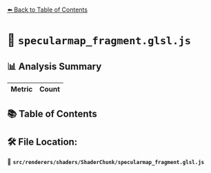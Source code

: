 [⬅️ Back to Table of Contents](../../../../index.md)

# 📄 `specularmap_fragment.glsl.js`

## 📊 Analysis Summary

| Metric | Count |
|--------|-------|

## 📚 Table of Contents


## 🛠️ File Location:
📂 **`src/renderers/shaders/ShaderChunk/specularmap_fragment.glsl.js`**